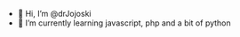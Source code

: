 - 👋 Hi, I’m @drJojoski
- 🌱 I’m currently learning javascript, php and a bit of python

<!---
drJojoski/drJojoski is a ✨ special ✨ repository because its `README.md` (this file) appears on your GitHub profile.
You can click the Preview link to take a look at your changes.
--->
